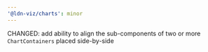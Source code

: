 ```yaml
---
'@ldn-viz/charts': minor
---
```


CHANGED: add ability to align the sub-components of two or more `ChartContainers` placed side-by-side

